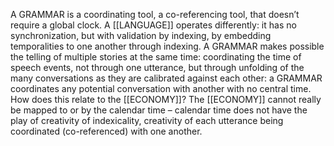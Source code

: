 A GRAMMAR is a coordinating tool, a co-referencing tool, that doesn’t require a global clock. A [[LANGUAGE]] operates differently: it has no synchronization, but with validation by indexing, by embedding temporalities to one another through indexing. A GRAMMAR makes possible the telling of multiple stories at the same time: coordinating the time of speech events, not through one utterance, but through unfolding of the many conversations as they are calibrated against each other: a GRAMMAR coordinates any potential conversation with another with no central time. How does this relate to the [[ECONOMY]]? The [[ECONOMY]] cannot really be mapped to or by the calendar time – calendar time does not have the play of creativity of indexicality, creativity of each utterance being coordinated (co-referenced) with one another.